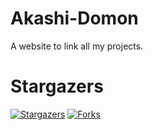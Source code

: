 # Akashi-Domon
A website to link all my projects.

# Stargazers
[![Stargazers](https://img.shields.io/github/stars/akashidom/Akashi-Domon)](https://github.com/akashidom/Akashi-Domon/stargazers)
[![Forks](https://img.shields.io/github/forks/akashidom/Akashi-Domon)](https://github.com/akashidom/Akashi-Domon/network/members)
